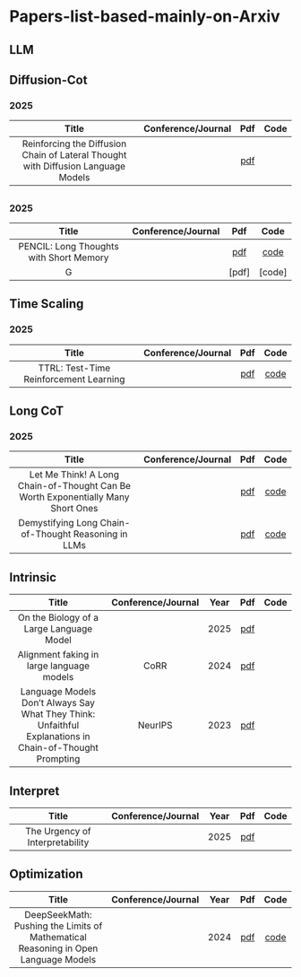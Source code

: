 # Papers-list-based-mainly-on-Arxiv

## LLM
## Diffusion-Cot
### 2025
| Title  |  Conference/Journal          | Pdf      | Code      | 
|:-----------------------------------------------------------------------------------:|:-----------:|:-------:|:-------:|
| Reinforcing the Diffusion Chain of Lateral Thought with Diffusion Language Models |  | [pdf](https://arxiv.org/pdf/2505.10446) |    | 


## 
### 2025
| Title  |  Conference/Journal          | Pdf      | Code      | 
|:-----------------------------------------------------------------------------------:|:-----------:|:-------:|:-------:|
| PENCIL: Long Thoughts with Short Memory  |  | [pdf](https://arxiv.org/pdf/2503.14337) | [code](https://github.com/chr26195/PENCIL)   | 
| G |  | [pdf] | [code]   | 


## Time Scaling
### 2025
| Title  |  Conference/Journal          | Pdf      | Code      | 
|:-----------------------------------------------------------------------------------:|:-----------:|:-------:|:-------:|
| TTRL: Test-Time Reinforcement Learning  |  | [pdf](https://arxiv.org/pdf/2504.16084) | [code](https://github.com/PRIME-RL/TTRL)   | 


## Long CoT
### 2025
| Title  |  Conference/Journal          | Pdf      | Code      | 
|:-----------------------------------------------------------------------------------:|:-----------:|:-------:|:-------:|
| Let Me Think! A Long Chain-of-Thought Can Be Worth Exponentially Many Short Ones  |  | [pdf](https://arxiv.org/pdf/2505.21825) | [code](https://github.com/seyedparsa/let-me-think)   |
| Demystifying Long Chain-of-Thought Reasoning in LLMs  |  | [pdf](https://arxiv.org/pdf/2502.03373) | [code](https://github.com/eddycmu/demystify-long-cot)   |



## Intrinsic
| Title  |  Conference/Journal          | Year      | Pdf      | Code      | 
|:-----------------------------------------------------------------------------------:|:-----------:|:-------:|:-------:|:-------:|
| On the Biology of a Large Language Model  |  | 2025 | [pdf](https://transformer-circuits.pub/2025/attribution-graphs/biology.html) |    | 
| Alignment faking in large language models  | CoRR | 2024 | [pdf](https://arxiv.org/pdf/2412.14093v2) |    | 
| Language Models Don’t Always Say What They Think: Unfaithful Explanations in Chain-of-Thought Prompting  | NeurIPS | 2023 | [pdf](https://arxiv.org/pdf/2412.14093v2) |    | 


## Interpret
| Title  |  Conference/Journal          | Year      | Pdf      | Code      | 
|:-----------------------------------------------------------------------------------:|:-----------:|:-------:|:-------:|:-------:|
| The Urgency of Interpretability  |  | 2025 | [pdf](https://www.darioamodei.com/post/the-urgency-of-interpretability) |    | 


## Optimization
| Title  |  Conference/Journal          | Year      | Pdf      | Code      | 
|:-----------------------------------------------------------------------------------:|:-----------:|:-------:|:-------:|:-------:|
| DeepSeekMath: Pushing the Limits of Mathematical Reasoning in Open Language Models  |  | 2024 | [pdf](https://arxiv.org/pdf/2402.03300) |  [code](https://github.com/deepseek-ai/DeepSeek-Math/tree/main)  | 
